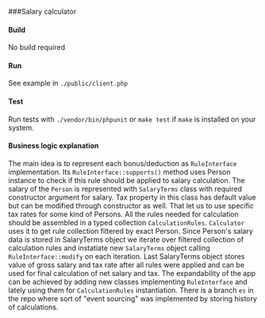 ###Salary calculator

#### Build
No build required 

#### Run
See example in `./public/client.php`

#### Test
Run tests with `./vendor/bin/phpunit` or `make test` if `make` is installed on your system.

#### Business logic explanation
The main idea is to represent each bonus/deduction as `RuleInterface` implementation. 
Its  `RuleInterface::supports()` method uses Person instance to check if this rule should be applied to salary calculation.
The salary of the `Person` is represented with `SalaryTerms` class with required constructor argument for salary. 
Tax property in this class has default value but can be modified through constructor as well. That let us to use specific tax rates for some kind of Persons.
All the rules needed for calculation should be assembled in a typed collection `CalculationRules`. 
`Calculator` uses it to get rule collection filtered by exact Person. 
Since Person's salary data is stored in SalaryTerms object we iterate over filtered collection of calculation rules and instatiate new `SalaryTerms` object calling `RuleInterface::modify` on each iteration.
Last SalaryTerms object stores value of gross salary and tax rate after all rules were applied and can be used for final calculation of net salary and tax.
The expandability of the app can be achieved by adding new classes implementing `RuleInterface` and lately using them for `CalculationRules` instantiation.
There is a branch `es` in the repo where sort of "event sourcing" was implemented by storing history of calculations.

